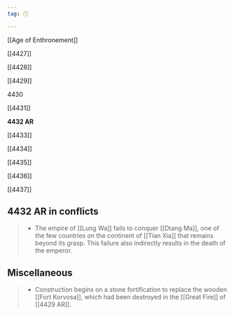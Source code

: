 ```yaml
---
tag: 🕛

---
```

[[Age of Enthronement]]


[[4427]]

[[4428]]

[[4429]]

4430

[[4431]]

**4432 AR**

[[4433]]

[[4434]]

[[4435]]

[[4436]]

[[4437]]



## 4432 AR in conflicts

>  - The empire of [[Lung Wa]] fails to conquer [[Dtang Ma]], one of the few countries on the continent of [[Tian Xia]] that remains beyond its grasp. This failure also indirectly results in the death of the emperor.


## Miscellaneous

>  - Construction begins on a stone fortification to replace the wooden [[Fort Korvosa]], which had been destroyed in the [[Great Fire]] of [[4429 AR]].







